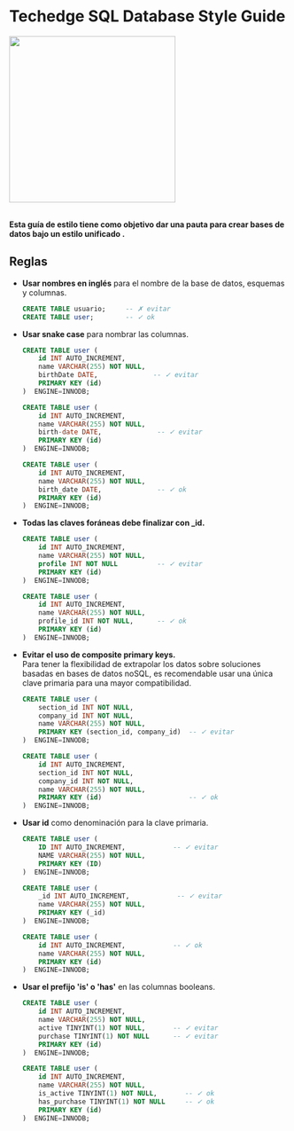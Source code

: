 # Techedge SQL Database Style Guide

<a href="https://www.techedgegroup.com" target="blank">
    <img src="https://cdn2.hubspot.net/hubfs/500261/assets/img/techedge.svg" width="300">
</a>
<br><br>

**Esta guía de estilo tiene como objetivo dar una pauta para crear bases de datos bajo un estilo unificado .**

## Reglas

* **Usar nombres en inglés** para el nombre de la base de datos, esquemas y columnas.

    ```sql
    CREATE TABLE usuario;     -- ✗ evitar
    CREATE TABLE user;        -- ✓ ok
    ```

* **Usar snake case** para nombrar las columnas.

    ```sql
    CREATE TABLE user (
        id INT AUTO_INCREMENT,
        name VARCHAR(255) NOT NULL,
        birthDate DATE,              -- ✓ evitar
        PRIMARY KEY (id)
    )  ENGINE=INNODB; 
  
    CREATE TABLE user (
        id INT AUTO_INCREMENT,
        name VARCHAR(255) NOT NULL,
        birth-date DATE,              -- ✓ evitar
        PRIMARY KEY (id)
    )  ENGINE=INNODB;  
  
    CREATE TABLE user (
        id INT AUTO_INCREMENT,
        name VARCHAR(255) NOT NULL,
        birth_date DATE,              -- ✓ ok
        PRIMARY KEY (id)
    )  ENGINE=INNODB;
    ```

* **Todas las claves foráneas debe finalizar con _id.**

    ```sql
    CREATE TABLE user (
        id INT AUTO_INCREMENT,
        name VARCHAR(255) NOT NULL,
        profile INT NOT NULL          -- ✓ evitar
        PRIMARY KEY (id)
    )  ENGINE=INNODB; 
  
    CREATE TABLE user (
        id INT AUTO_INCREMENT,
        name VARCHAR(255) NOT NULL,
        profile_id INT NOT NULL,      -- ✓ ok
        PRIMARY KEY (id)
    )  ENGINE=INNODB;
    ```
    
* **Evitar el uso de composite primary keys.**<br>
Para tener la flexibilidad de extrapolar los datos sobre soluciones basadas en bases de datos noSQL, es recomendable usar una única clave primaria para una mayor compatibilidad.

    ```sql
    CREATE TABLE user (
        section_id INT NOT NULL,
        company_id INT NOT NULL,  
        name VARCHAR(255) NOT NULL,
        PRIMARY KEY (section_id, company_id)  -- ✓ evitar
    )  ENGINE=INNODB; 
  
    CREATE TABLE user (
        id INT AUTO_INCREMENT,
        section_id INT NOT NULL,
        company_id INT NOT NULL,
        name VARCHAR(255) NOT NULL,
        PRIMARY KEY (id)                      -- ✓ ok
    )  ENGINE=INNODB;
    ```
    
* **Usar id** como denominación para la clave primaria.

    ```sql
    CREATE TABLE user (
        ID INT AUTO_INCREMENT,            -- ✓ evitar
        NAME VARCHAR(255) NOT NULL,
        PRIMARY KEY (ID)
    )  ENGINE=INNODB;
  
    CREATE TABLE user (
        _id INT AUTO_INCREMENT,            -- ✓ evitar
        name VARCHAR(255) NOT NULL,
        PRIMARY KEY (_id)
    )  ENGINE=INNODB;
  
    CREATE TABLE user (
        id INT AUTO_INCREMENT,            -- ✓ ok
        name VARCHAR(255) NOT NULL,
        PRIMARY KEY (id)
    )  ENGINE=INNODB;
    ```
    
* **Usar el prefijo 'is' o 'has'** en las columnas booleans.

    ```sql
    CREATE TABLE user (
        id INT AUTO_INCREMENT,
        name VARCHAR(255) NOT NULL,
        active TINYINT(1) NOT NULL,       -- ✓ evitar
        purchase TINYINT(1) NOT NULL      -- ✓ evitar
        PRIMARY KEY (id)
    )  ENGINE=INNODB;
  
    CREATE TABLE user (
        id INT AUTO_INCREMENT,
        name VARCHAR(255) NOT NULL,
        is_active TINYINT(1) NOT NULL,       -- ✓ ok
        has_purchase TINYINT(1) NOT NULL     -- ✓ ok
        PRIMARY KEY (id)
    )  ENGINE=INNODB;
    ```
